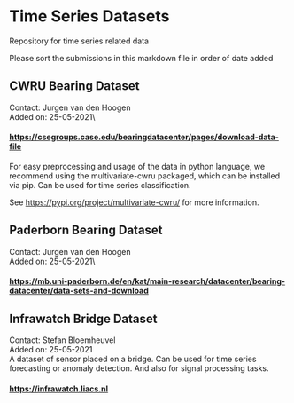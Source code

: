 # Time Series Datasets
Repository for time series related data

Please sort the submissions in this markdown file in order of date added


## CWRU Bearing Dataset 
Contact: Jurgen van den Hoogen \
Added on: 25-05-2021\
#### https://csegroups.case.edu/bearingdatacenter/pages/download-data-file
For easy preprocessing and usage of the data in python language, we recommend using the multivariate-cwru packaged, which can be installed via pip.
Can be used for time series classification.

See https://pypi.org/project/multivariate-cwru/ for more information.


## Paderborn Bearing Dataset 
Contact: Jurgen van den Hoogen\
Added on: 25-05-2021\
#### https://mb.uni-paderborn.de/en/kat/main-research/datacenter/bearing-datacenter/data-sets-and-download



## Infrawatch Bridge Dataset
Contact: Stefan Bloemheuvel\
Added on: 25-05-2021\
A dataset of sensor placed on a bridge. Can be used for time series forecasting or anomaly detection. And also for signal processing tasks.
#### https://infrawatch.liacs.nl
